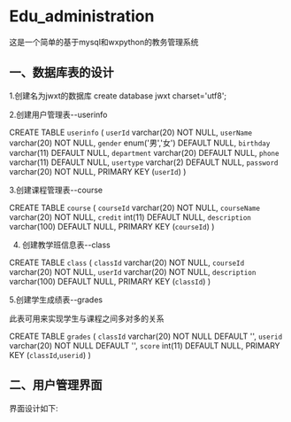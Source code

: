 # Edu_administration
这是一个简单的基于mysql和wxpython的教务管理系统
## 一、数据库表的设计
1.创建名为jwxt的数据库 create database jwxt charset='utf8';

2.创建用户管理表--userinfo

 CREATE TABLE `userinfo` (
  `userId` varchar(20) NOT NULL,
  `userName` varchar(20) NOT NULL,
  `gender` enum('男','女') DEFAULT NULL,
  `birthday` varchar(11) DEFAULT NULL,
  `department` varchar(20) DEFAULT NULL,
  `phone` varchar(11) DEFAULT NULL,
  `usertype` varchar(2) DEFAULT NULL,
  `password` varchar(20) NOT NULL,
  PRIMARY KEY (`userId`)
)

3.创建课程管理表--course

 CREATE TABLE `course` (
  `courseId` varchar(20) NOT NULL,
  `courseName` varchar(20) NOT NULL,
  `credit` int(11) DEFAULT NULL,
  `description` varchar(100) DEFAULT NULL,
  PRIMARY KEY (`courseId`)
)

4. 创建教学班信息表--class

 CREATE TABLE `class` (
  `classId` varchar(20) NOT NULL,
  `courseId` varchar(20) NOT NULL,
  `userId` varchar(20) NOT NULL,
  `description` varchar(100) DEFAULT NULL,
  PRIMARY KEY (`classId`)
)

5.创建学生成绩表--grades

此表可用来实现学生与课程之间多对多的关系

CREATE TABLE `grades` (
  `classId` varchar(20) NOT NULL DEFAULT '',
  `userid` varchar(20) NOT NULL DEFAULT '',
  `score` int(11) DEFAULT NULL,
  PRIMARY KEY (`classId`,`userid`)
)

## 二、用户管理界面

界面设计如下:
